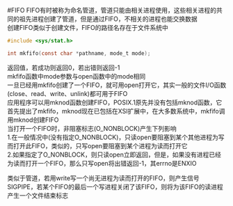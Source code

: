 #FIFO
FIFO有时被称为命名管道，管道只能由相关进程使用，这些相关进程的共同的祖先进程创建了管道，但是通过FIFO，不相关的进程也能交换数据           
创建FIFO类似于创建文件，FIFO的路径名存在于文件系统中        
```c
#include <sys/stat.h>

int mkfifo(const char *pathname, mode_t mode);
```
返回值，若成功则返回0，若出错则返回-1           
mkfifo函数中mode参数与open函数中的mode相同        
一旦已经用mkfifo创建了一个FIFO，就可用open打开它，其实一般的文件I/O函数(close、read、write、unlink)都可用于FIFO       
应用程序可以用mknod函数创建FIFO，POSIX.1原先并没有包括mknod函数，它首先提出了mkfifo，mknod现在已包括在XSI扩展中，在大多数系统中，mkfifo调用mknod创建FIFO         
当打开一个FIFO时，非阻塞标志(O_NONBLOCK)产生下列影响        
1.在一般情况中(没有指定O_NONBLOCK)，只读open要阻塞到某个其他进程为写而打开此FIFO，类似的，只写open要阻塞到某个进程为读而打开它        
2.如果指定了O_NONBLOCK，则只读open立即返回，但是，如果没有进程已经为读而打开一个FIFO，那么只写open将出错返回-1，其errno是ENXIO        

类似于管道，若用write写一个尚无进程为读而打开的FIFO，则产生信号SIGPIPE，若某个FIFO的最后一个写进程关闭了该FIFO，则将为该FIFO的读进程产生一个文件结束标志          
